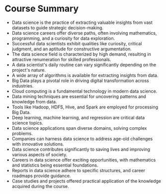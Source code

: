 # Course Summary

* Data science is the practice of extracting valuable insights from vast datasets to guide strategic decision-making.
* Data science careers offer diverse paths, often involving mathematics, programming, and a curiosity for data exploration.
* Successful data scientists exhibit qualities like curiosity, critical judgment, and an aptitude for constructive argumentation.
* The data science field is characterized by high demand, resulting in attractive renumeration for skilled professionals.
* A data scientist's daily routine can vary significantly depending on the project's nature.
* A wide array of algorithms is available for extracting insights from data.
* Big Data plays a pivotal role in driving digital transformation across industries.
* Cloud computing is a fundamental technology in modern data science.
* Data mining techniques are essential for uncovering patterns and knowledge from data.
* Tools like Hadoop, HDFS, Hive, and Spark are employed for processing Big Data.
* Deep learning, machine learning, and regression are critical data science topics.
* Data science applications span diverse domains, solving complex problems.
* Companies can harness data science to address age-old challenges with innovative solutions.
* Data science contributes significantly to saving lives and improving various aspects of society.
* Careers in data science offer exciting opportunities, with mathematics and statistics being essential foundations.
* Reports in data science adhere to specific structures, and career roadmaps provide guidance.
* Case studies and projects offered practical application of the knowledge acquired during the course.